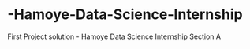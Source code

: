 # -Hamoye-Data-Science-Internship
First Project solution -  Hamoye Data Science Internship Section A
